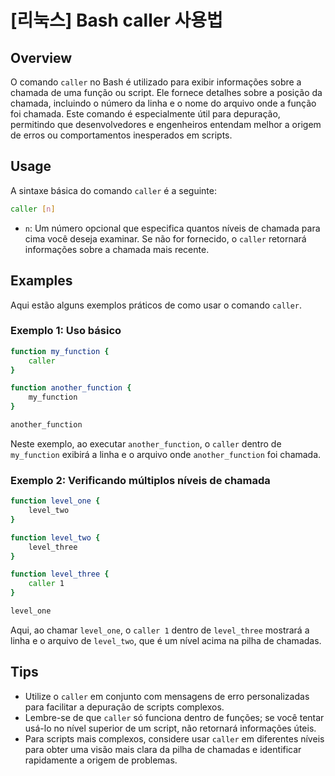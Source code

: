 # [리눅스] Bash caller 사용법

## Overview
O comando `caller` no Bash é utilizado para exibir informações sobre a chamada de uma função ou script. Ele fornece detalhes sobre a posição da chamada, incluindo o número da linha e o nome do arquivo onde a função foi chamada. Este comando é especialmente útil para depuração, permitindo que desenvolvedores e engenheiros entendam melhor a origem de erros ou comportamentos inesperados em scripts.

## Usage
A sintaxe básica do comando `caller` é a seguinte:

```bash
caller [n]
```

- `n`: Um número opcional que especifica quantos níveis de chamada para cima você deseja examinar. Se não for fornecido, o `caller` retornará informações sobre a chamada mais recente.

## Examples
Aqui estão alguns exemplos práticos de como usar o comando `caller`.

### Exemplo 1: Uso básico
```bash
function my_function {
    caller
}

function another_function {
    my_function
}

another_function
```
Neste exemplo, ao executar `another_function`, o `caller` dentro de `my_function` exibirá a linha e o arquivo onde `another_function` foi chamada.

### Exemplo 2: Verificando múltiplos níveis de chamada
```bash
function level_one {
    level_two
}

function level_two {
    level_three
}

function level_three {
    caller 1
}

level_one
```
Aqui, ao chamar `level_one`, o `caller 1` dentro de `level_three` mostrará a linha e o arquivo de `level_two`, que é um nível acima na pilha de chamadas.

## Tips
- Utilize o `caller` em conjunto com mensagens de erro personalizadas para facilitar a depuração de scripts complexos.
- Lembre-se de que `caller` só funciona dentro de funções; se você tentar usá-lo no nível superior de um script, não retornará informações úteis.
- Para scripts mais complexos, considere usar `caller` em diferentes níveis para obter uma visão mais clara da pilha de chamadas e identificar rapidamente a origem de problemas.